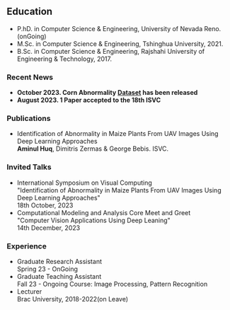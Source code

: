 ## Education
- P.hD. in Computer Science & Engineering, University of Nevada Reno. (onGoing)
- M.Sc. in Computer Science & Engineering, Tshinghua University, 2021.
- B.Sc. in Computer Science & Engineering, Rajshahi University of Engineering & Technology, 2017.
  
### Recent News
- **October 2023. Corn Abnormality [Dataset](https://drive.google.com/drive/u/2/folders/17AE9_17kfkHCZCBABFgrZQjhxGSWiwVP) has been released**
- **August 2023.  1 Paper accepted to the 18th ISVC**

### Publications
- Identification of Abnormality in Maize Plants From UAV Images Using Deep Learning Approaches \
  **Aminul Huq**, Dimitris Zermas & George Bebis. ISVC.

### Invited Talks
- International Symposium on Visual Computing \
  "Identification of Abnormality in Maize Plants From UAV Images Using Deep Learning Approaches" \
  18th October, 2023
- Computational Modeling and Analysis Core Meet and Greet \
  "Computer Vision Applications Using Deep Leaning" \
  14th December, 2023

### Experience
- Graduate Research Assistant\
  Spring 23 - OnGoing
- Graduate Teaching Assistant\
  Fall 23 - Ongoing
  Course: Image Processing, Pattern Recognition
- Lecturer\
  Brac University, 2018-2022(on Leave)


